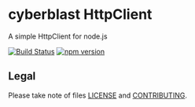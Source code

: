# cyberblast HttpClient

A simple HttpClient for node.js

[![Build Status](https://travis-ci.com/cyberblast/httpclient.svg?branch=dev)](https://travis-ci.com/cyberblast/HttpClient.svg?branch=dev)
[![npm version](https://badge.fury.io/js/%40cyberblast%2Fhttpclient.svg)](https://badge.fury.io/js/%40cyberblast%2Fhttpclient)

## Legal

Please take note of files [LICENSE](https://raw.githubusercontent.com/cyberblast/httpclient/master/LICENSE) and [CONTRIBUTING](https://raw.githubusercontent.com/cyberblast/httpclient/master/CONTRIBUTING).
